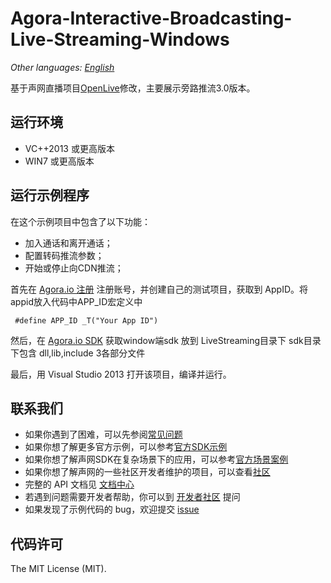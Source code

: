 # Agora-Interactive-Broadcasting-Live-Streaming-Windows
*Other languages: [English](README.md)*

基于声网直播项目[OpenLive](https://github.com/AgoraIO/Basic-Video-Broadcasting/tree/master/OpenLive-Windows)修改，主要展示旁路推流3.0版本。

## 运行环境
* VC++2013 或更高版本 
* WIN7 或更高版本

## 运行示例程序
在这个示例项目中包含了以下功能：

- 加入通话和离开通话；
- 配置转码推流参数；
- 开始或停止向CDN推流；

首先在 [Agora.io 注册](https://dashboard.agora.io/cn/signup/) 注册账号，并创建自己的测试项目，获取到 AppID。将appid放入代码中APP_ID宏定义中

     #define APP_ID _T("Your App ID")

然后，在 [Agora.io SDK](https://www.agora.io/cn/download/) 获取window端sdk 放到 LiveStreaming目录下 sdk目录下包含 dll,lib,include 3各部分文件

最后，用 Visual Studio 2013 打开该项目，编译并运行。


## 联系我们
- 如果你遇到了困难，可以先参阅[常见问题](https://docs.agora.io/cn/faq)
- 如果你想了解更多官方示例，可以参考[官方SDK示例](https://github.com/AgoraIO)
- 如果你想了解声网SDK在复杂场景下的应用，可以参考[官方场景案例](https://github.com/AgoraIO-usecase)
- 如果你想了解声网的一些社区开发者维护的项目，可以查看[社区](https://github.com/AgoraIO-Community)
- 完整的 API 文档见 [文档中心](https://docs.agora.io/cn/)
- 若遇到问题需要开发者帮助，你可以到 [开发者社区](https://rtcdeveloper.com/) 提问
- 如果发现了示例代码的 bug，欢迎提交 [issue](https://github.com/AgoraIO/Advanced-Interactive-Broadcasting/issues)


## 代码许可
The MIT License (MIT).

